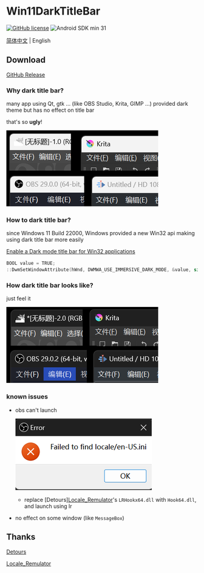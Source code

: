 # Win11DarkTitleBar

[![GitHub license](https://img.shields.io/github/license/duzhaokun123/Win11DarkTitleBar?style=flat-square)](https://github.com/duzhaokun123/Win11DarkTitleBar/blob/main/LICENSE)
![Android SDK min 31](https://img.shields.io/badge/Windows-11-blue?style=flat-square&logo=windows11)

[简体中文](README_zh_CN.md) | English

## Download

[GitHub Release](https://github.com/duzhaokun123/Win11DarkTitleBar/releases)

### Why dark title bar?

many app using Qt, gtk ... (like OBS Studio, Krita, GIMP ...) provided dark theme but has no effect on title bar

that's so **ugly**!

![so light](arts/light.png)

### How to dark title bar?

since Windows 11 Build 22000, Windows provided a new Win32 api making using dark title bar more easily

[Enable a Dark mode title bar for Win32 applications](https://learn.microsoft.com/en-us/windows/apps/desktop/modernize/apply-windows-themes#enable-a-dark-mode-title-bar-for-win32-applications)

```c++
BOOL value = TRUE;
::DwmSetWindowAttribute(hWnd, DWMWA_USE_IMMERSIVE_DARK_MODE, &value, sizeof(value));
```

### How dark title bar looks like?

just feel it

![so dark](arts/dark.png)

### known issues

- obs can't launch
  
  ![obs](arts/obs.png)
  - replace [Detours][Locale_Remulator](https://github.com/InWILL/Locale_Remulator)'s `LRHookx64.dll` with `Hook64.dll`, and launch using lr

- no effect on some window (like `MessageBox`)

## Thanks

[Detours](https://github.com/microsoft/Detours)

[Locale_Remulator](https://github.com/InWILL/Locale_Remulator)